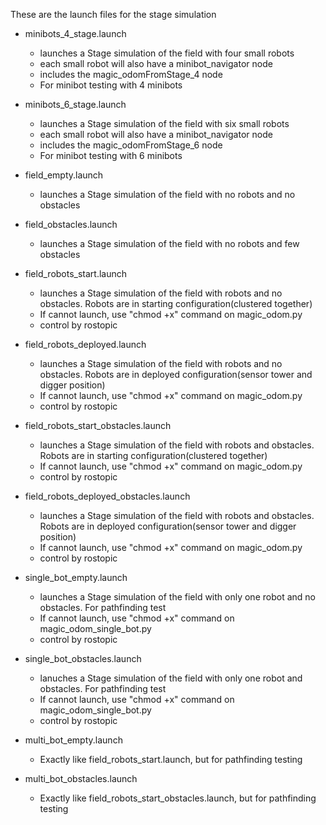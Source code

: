 These are the launch files for the stage simulation

* minibots_4_stage.launch
	* launches a Stage simulation of the field with four small robots
	* each small robot will also have a minibot_navigator node
	* includes the magic_odomFromStage_4 node
	* For minibot testing with 4 minibots

* minibots_6_stage.launch
	* launches a Stage simulation of the field with six small robots
	* each small robot will also have a minibot_navigator node
	* includes the magic_odomFromStage_6 node
	* For minibot testing with 6 minibots

* field_empty.launch
	* launches a Stage simulation of the field with no robots and no obstacles

* field_obstacles.launch
	* launches a Stage simulation of the field with no robots and few obstacles

* field_robots_start.launch
	* launches a Stage simulation of the field with robots and no obstacles. Robots are in starting configuration(clustered together)
	* If cannot launch, use "chmod +x" command on magic_odom.py
	* control by rostopic

* field_robots_deployed.launch
	* launches a Stage simulation of the field with robots and no obstacles. Robots are in deployed configuration(sensor tower and digger position)
	* If cannot launch, use "chmod +x" command on magic_odom.py
	* control by rostopic

* field_robots_start_obstacles.launch
	* launches a Stage simulation of the field with robots and obstacles. Robots are in starting configuration(clustered together)
	* If cannot launch, use "chmod +x" command on magic_odom.py
	* control by rostopic

* field_robots_deployed_obstacles.launch
	* launches a Stage simulation of the field with robots and obstacles. Robots are in deployed configuration(sensor tower and digger position)
	* If cannot launch, use "chmod +x" command on magic_odom.py
	* control by rostopic

* single_bot_empty.launch
	* launches a Stage simulation of the field with only one robot and no obstacles. For pathfinding test
	* If cannot launch, use "chmod +x" command on magic_odom_single_bot.py
	* control by rostopic

* single_bot_obstacles.launch
	* lanuches a Stage simulation of the field with only one robot and obstacles. For pathfinding test
	* If cannot launch, use "chmod +x" command on magic_odom_single_bot.py
	* control by rostopic

* multi_bot_empty.launch
	* Exactly like field_robots_start.launch, but for pathfinding testing

* multi_bot_obstacles.launch
	* Exactly like field_robots_start_obstacles.launch, but for pathfinding testing
